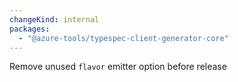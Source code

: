 ```yaml
---
changeKind: internal
packages:
  - "@azure-tools/typespec-client-generator-core"
---
```


Remove unused `flavor` emitter option before release
